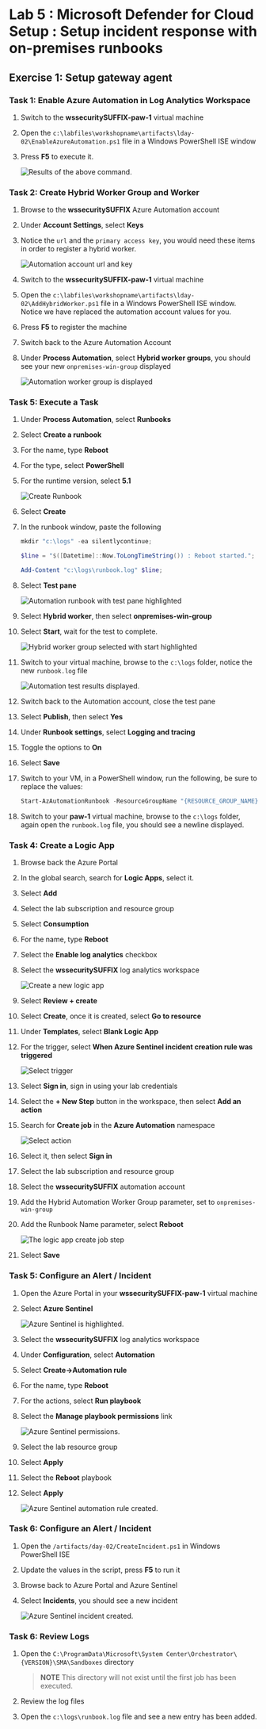 # Lab 5 : Microsoft Defender for Cloud Setup : Setup incident response with on-premises runbooks

## Exercise 1: Setup gateway agent

### Task 1: Enable Azure Automation in Log Analytics Workspace

1. Switch to the **wssecuritySUFFIX-paw-1** virtual machine
2. Open the `c:\labfiles\workshopname\artifacts\lday-02\EnableAzureAutomation.ps1` file in a Windows PowerShell ISE window
3. Press **F5** to execute it.

    ![Results of the above command.](./media/loganalytics-enable_automation.png "Results of the above command.")

### Task 2: Create Hybrid Worker Group and Worker

1. Browse to the **wssecuritySUFFIX** Azure Automation account
2. Under **Account Settings**, select **Keys**
3. Notice the `url` and the `primary access key`, you would need these items in order to register a hybrid worker.

    ![Automation account url and key](./media/automation_keys.png "Automation account url and key")

4. Switch to the **wssecuritySUFFIX-paw-1** virtual machine
5. Open the `c:\labfiles\workshopname\artifacts\lday-02\AddHybridWorker.ps1` file in a Windows PowerShell ISE window.  Notice we have replaced the automation account values for you.
6. Press **F5** to register the machine
7. Switch back to the Azure Automation Account
8. Under **Process Automation**, select **Hybrid worker groups**, you should see your new `onpremises-win-group` displayed

    ![Automation worker group is displayed](./media/automation_worker_group.png "Automation worker group is displayed")

### Task 5: Execute a Task

1. Under **Process Automation**, select **Runbooks**
2. Select **Create a runbook**
3. For the name, type **Reboot**
4. For the type, select **PowerShell**
5. For the runtime version, select **5.1**

    ![Create Runbook](./media/automation_runbook_create.png "Create Runbook")

6. Select **Create**
7. In the runbook window, paste the following

    ```PowerShell
    mkdir "c:\logs" -ea silentlycontinue;

    $line = "$([Datetime]::Now.ToLongTimeString()) : Reboot started.";

    Add-Content "c:\logs\runbook.log" $line;
    ```

8. Select **Test pane**

    ![Automation runbook with test pane highlighted](./media/automation_runbook_reboot.png "Automation runbook with test pane highlighted")

9. Select **Hybrid worker**, then select **onpremises-win-group**
10. Select **Start**, wait for the test to complete.

    ![Hybrid worker group selected with start highlighted](./media/automation_runbook_reboot_run.png "Hybrid worker group selected with start highlighted")

11. Switch to your virtual machine, browse to the `c:\logs` folder, notice the new `runbook.log` file

    ![Automation test results displayed.](./media/azure_automation_test.png "Automation test results displayed.")

12. Switch back to the Automation account, close the test pane
13. Select **Publish**, then select **Yes**
14. Under **Runbook settings**, select **Logging and tracing**
15. Toggle the options to **On**
16. Select **Save**
17. Switch to your VM, in a PowerShell window, run the following, be sure to replace the values:

    ```PowerShell
    Start-AzAutomationRunbook -ResourceGroupName "{RESOURCE_GROUP_NAME}" -AutomationAccountName "{ACCOUNT_NAME}" -Name "Reboot" -RunOn "onpremises-win-group"
    ```

18. Switch to your **paw-1** virtual machine, browse to the `c:\logs` folder, again open the `runbook.log` file, you should see a newline displayed.

### Task 4: Create a Logic App

1. Browse back the Azure Portal
2. In the global search, search for **Logic Apps**, select it.
3. Select **Add**
4. Select the lab subscription and resource group
5. Select **Consumption**
6. For the name, type **Reboot**
7. Select the **Enable log analytics** checkbox
8. Select the **wssecuritySUFFIX** log analytics workspace

    ![Create a new logic app](./media/logic_app_runbook_create.png "Create a new logic app")

9. Select **Review + create**
10. Select **Create**, once it is created, select **Go to resource**
11. Under **Templates**, select **Blank Logic App**
12. For the trigger, select **When Azure Sentinel incident creation rule was triggered**

    ![Select trigger](./media/logic_app_sentinel_trigger.png "Select trigger")

13. Select **Sign in**, sign in using your lab credentials
14. Select the **+ New Step** button in the workspace, then select **Add an action**
15. Search for **Create job** in the **Azure Automation** namespace

    ![Select action](./media/logic_app_sentinel_action.png "Select action")

16. Select it, then select **Sign in**
17. Select the lab subscription and resource group
18. Select the **wssecuritySUFFIX** automation account
19. Add the Hybrid Automation Worker Group parameter, set to `onpremises-win-group`
20. Add the Runbook Name parameter, select **Reboot**

    ![The logic app create job step](./media/logic_app_runbook_logic.png "The logic app create job step")

21. Select **Save**

### Task 5: Configure an Alert / Incident

1. Open the Azure Portal in your **wssecuritySUFFIX-paw-1** virtual machine
2. Select **Azure Sentinel**

    ![Azure Sentinel is highlighted.](./media/sentinel-browse.png "Browse to Azure Sentinel")

3. Select the **wssecuritySUFFIX** log analytics workspace
4. Under **Configuration**, select **Automation**
5. Select **Create->Automation rule**
6. For the name, type **Reboot**
7. For the actions, select **Run playbook**
8. Select the **Manage playbook permissions** link

    ![Azure Sentinel permissions.](./media/sentinel_automation_rule_create_permissions.png "Set the Azure Sentinel Permissions")

9. Select the lab resource group
10. Select **Apply**
11. Select the **Reboot** playbook
12. Select **Apply**

    ![Azure Sentinel automation rule created.](./media/sentinel_automation_rule_created.png "Azure Sentinel automation rule created")

### Task 6: Configure an Alert / Incident

1. Open the `/artifacts/day-02/CreateIncident.ps1` in Windows PowerShell ISE
2. Update the values in the script, press **F5** to run it
3. Browse back to Azure Portal and Azure Sentinel
4. Select **Incidents**, you should see a new incident

    ![Azure Sentinel incident created.](./media/sentinel_automation_incident_create.png "Azure Sentinel incident created")

### Task 6: Review Logs

1. Open the `C:\ProgramData\Microsoft\System Center\Orchestrator\{VERSION}\SMA\Sandboxes` directory

    > **NOTE** This directory will not exist until the first job has been executed.

2. Review the log files
3. Open the `c:\logs\runbook.log` file and see a new entry has been added.
